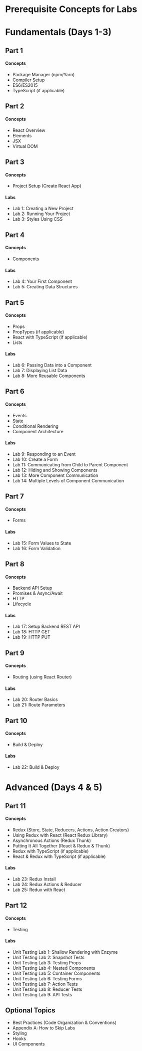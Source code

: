 # Prerequisite Concepts for Labs

# Fundamentals (Days 1-3)

## Part 1

#### Concepts

- Package Manager (npm/Yarn)
- Compiler Setup
- ES6/ES2015
- TypeScript (if applicable)

## Part 2

#### Concepts

- React Overview
- Elements
- JSX
- Virtual DOM

## Part 3

#### Concepts

- Project Setup (Create React App)

#### Labs

- Lab 1: Creating a New Project
- Lab 2: Running Your Project
- Lab 3: Styles Using CSS

## Part 4

#### Concepts

- Components

#### Labs

- Lab 4: Your First Component
- Lab 5: Creating Data Structures

## Part 5

#### Concepts

- Props
- PropTypes (if applicable)
- React with TypeScript (if applicable)
- Lists


#### Labs

- Lab 6: Passing Data into a Component
- Lab 7: Displaying List Data
- Lab 8: More Reusable Components

## Part 6

#### Concepts

- Events
- State
- Conditional Rendering
- Component Architecture

#### Labs

- Lab 9: Responding to an Event
- Lab 10: Create a Form
- Lab 11: Communicating from Child to Parent Component
- Lab 12: Hiding and Showing Components
- Lab 13: More Component Communication
- Lab 14: Multiple Levels of Component Communication

## Part 7

#### Concepts

- Forms

#### Labs

- Lab 15: Form Values to State
- Lab 16: Form Validation

## Part 8

#### Concepts

- Backend API Setup
- Promises & Async/Await
- HTTP
- Lifecycle

#### Labs

- Lab 17: Setup Backend REST API
- Lab 18: HTTP GET
- Lab 19: HTTP PUT

## Part 9

#### Concepts

- Routing (using React Router)

#### Labs

- Lab 20: Router Basics
- Lab 21: Route Parameters

## Part 10

#### Concepts

- Build & Deploy

#### Labs

- Lab 22: Build & Deploy

# Advanced (Days 4 & 5)

## Part 11

#### Concepts

- Redux (Store, State, Reducers, Actions, Action Creators)
- Using Redux with React (React Redux Library)
- Asynchronous Actions (Redux Thunk)
- Putting It All Together (React & Redux & Thunk)
- Redux with TypeScript (if applicable)
- React & Redux with TypeScript (if applicable)

#### Labs

- Lab 23: Redux Install
- Lab 24: Redux Actions & Reducer
- Lab 25: Redux with React

## Part 12

#### Concepts

- Testing

#### Labs

- Unit Testing Lab 1: Shallow Rendering with Enzyme
- Unit Testing Lab 2: Snapshot Tests
- Unit Testing Lab 3: Testing Props
- Unit Testing Lab 4: Nested Components
- Unit Testing Lab 5: Container Components
- Unit Testing Lab 6: Testing Forms
- Unit Testing Lab 7: Action Tests
- Unit Testing Lab 8: Reducer Tests
- Unit Testing Lab 9: API Tests

## Optional Topics

- Best Practices (Code Organization & Conventions)
- Appendix A: How to Skip Labs
- Styling
- Hooks
- UI Components
